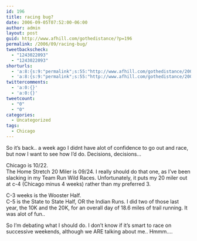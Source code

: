 ```yaml
---
id: 196
title: racing bug?
date: 2006-09-05T07:52:00-06:00
author: admin
layout: post
guid: http://www.afhill.com/gothedistance/?p=196
permalink: /2006/09/racing-bug/
tweetbackscheck:
  - "1243022093"
  - "1243022093"
shorturls:
  - 'a:8:{s:9:"permalink";s:55:"http://www.afhill.com/gothedistance/2006/09/racing-bug/";s:7:"tinyurl";s:25:"http://tinyurl.com/akejur";s:4:"isgd";s:17:"http://is.gd/hfAy";s:5:"bitly";s:19:"http://bit.ly/16tOk";s:5:"snipr";s:22:"http://snipr.com/aqvat";s:5:"snurl";s:22:"http://snurl.com/aqvat";s:7:"snipurl";s:24:"http://snipurl.com/aqvat";s:4:"trim";s:17:"http://tr.im/craa";}'
  - 'a:8:{s:9:"permalink";s:55:"http://www.afhill.com/gothedistance/2006/09/racing-bug/";s:7:"tinyurl";s:25:"http://tinyurl.com/akejur";s:4:"isgd";s:17:"http://is.gd/hfAy";s:5:"bitly";s:19:"http://bit.ly/16tOk";s:5:"snipr";s:22:"http://snipr.com/aqvat";s:5:"snurl";s:22:"http://snurl.com/aqvat";s:7:"snipurl";s:24:"http://snipurl.com/aqvat";s:4:"trim";s:17:"http://tr.im/craa";}'
twittercomments:
  - 'a:0:{}'
  - 'a:0:{}'
tweetcount:
  - "0"
  - "0"
categories:
  - Uncategorized
tags:
  - Chicago
---
```

So it&#8217;s back.. a week ago I didnt have alot of confidence to go out and race, but now I want to see how I&#8217;d do. Decisions, decisions&#8230;

Chicago is 10/22.  
The Home Stretch 20 Miler is 09/24. I really should do that one, as I&#8217;ve been slacking in my Team Run Wild Races. Unfortunately, it puts my 20 miler out at c-4 (Chicago minus 4 weeks) rather than my preferred 3.

C-3 weeks is the Wooster Half.  
C-5 is the State to State Half, OR the Indian Runs. I did two of those last year, the 10K and the 20K, for an overall day of 18.6 miles of trail running. It was alot of fun..

So I&#8217;m debating what I should do. I don&#8217;t know if it&#8217;s smart to race on successive weekends, although we ARE talking about me.. Hmmm&#8230;.
